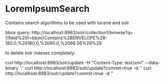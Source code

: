 # LoremIpsumSearch
Contains search algorithms to be used with lucene and solr


bbox query: http://localhost:8983/solr/collection1/browse?q={!field%20f=bbox}Contains%28ENVELOPE%28-180.0,%20180.0,%2090.0,%2066.56%29%29


to delete solr indexes completely:

curl  http://localhost:8983/solr/update -H "Content-Type: text/xml" --data-binary '<delete><query>*:*</query></delete>'
curl  http://localhost:8983/solr/update?commit=true -d  '<commit />'
curl http://localhost:8983/solr/update?commit=true -d  '<optimize />'
